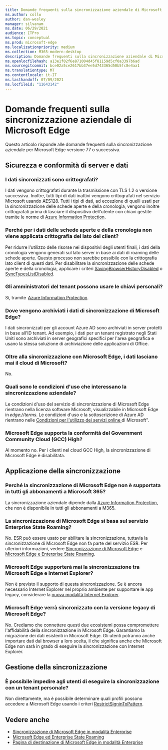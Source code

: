 ```yaml
---
title: Domande frequenti sulla sincronizzazione aziendale di Microsoft Edge
ms.author: collw
author: dan-wesley
manager: silvanam
ms.date: 06/29/2021
audience: ITPro
ms.topic: conceptual
ms.prod: microsoft-edge
ms.localizationpriority: medium
ms.collection: M365-modern-desktop
description: Domande frequenti sulla sincronizzazione aziendale di Microsoft Edge.
ms.openlocfilehash: a13e1f02f6e871004d45f81159d5cf0a3397b6ad
ms.sourcegitcommit: bce02a5ce2617bb37ee5d743365d50b5fc8e4aa1
ms.translationtype: MT
ms.contentlocale: it-IT
ms.lasthandoff: 07/09/2021
ms.locfileid: "11643142"
---
```

# <a name="microsoft-edge-enterprise-sync-faq"></a>Domande frequenti sulla sincronizzazione aziendale di Microsoft Edge

Questo articolo risponde alle domande frequenti sulla sincronizzazione aziendale per Microsoft Edge versione 77 o successiva.

## <a name="security-and-serverdata-compliance"></a>Sicurezza e conformità di server e dati

### <a name="is-the-synced-data-encrypted"></a>I dati sincronizzati sono crittografati?

I dati vengono crittografati durante la trasmissione con TLS 1.2 o versione successiva. Inoltre, tutti tipi di dati inattivi vengono crittografati nel servizio Microsoft usando AES128. Tutti i tipi di dati, ad eccezione di quelli usati per la sincronizzazione delle schede aperte e della cronologia, vengono inoltre crittografati prima di lasciare il dispositivo dell'utente con chiavi gestite tramite le norme di [Azure Information Protection](./microsoft-edge-policies.md#restrictsignintopattern).

### <a name="why-dont-open-tab-and-history-data-have-more-client-side-encryption"></a>Perché per i dati delle schede aperte e della cronologia non viene applicata crittografia del lato del client?

Per ridurre l'utilizzo delle risorse nei dispositivi degli utenti finali, i dati della cronologia vengono generati sul lato server in base ai dati di roaming delle schede aperte. Questo processo non sarebbe possibile con la crittografia lato client di questi dati. Per disabilitare la sincronizzazione delle schede aperte e della cronologia, applicare i criteri [SavingBrowserHistoryDisabled](./microsoft-edge-policies.md#savingbrowserhistorydisabled) o [SyncTypesListDisabled](./microsoft-edge-policies.md#synctypeslistdisabled).

### <a name="can-tenant-admins-bring-their-own-key"></a>Gli amministratori del tenant possono usare le chiavi personali?

Sì, tramite  [Azure Information Protection](https://azure.microsoft.com/services/information-protection/).

### <a name="where-is-microsoft-edge-sync-data-stored"></a>Dove vengono archiviati i dati di sincronizzazione di Microsoft Edge?

I dati sincronizzati per gli account Azure AD sono archiviati in server protetti in base all'ID tenant. Ad esempio, i dati per un tenant registrato negli Stati Uniti sono archiviati in server geografici specifici per l'area geografica e usano la stessa soluzione di archiviazione delle applicazioni di Office.

### <a name="does-the-data-ever-leave-microsofts-cloud-aside-from-syncing-to-microsoft-edge"></a>Oltre alla sincronizzazione con Microsoft Edge, i dati lasciano mai il cloud di Microsoft?

No.

### <a name="what-terms-of-service-does-enterprise-sync-fall-under"></a>Quali sono le condizioni d'uso che interessano la sincronizzazione aziendale?

Le condizioni d'uso del servizio di sincronizzazione di Microsoft Edge rientrano nella licenza software Microsoft, visualizzabile in Microsoft Edge in *edge://terms*. Le condizioni d'uso e la sottoscrizione di Azure AD rientrano nelle [Condizioni per l'utilizzo dei servizi online ](https://www.microsoft.com/licensing/product-licensing/products)di Microsoft".

### <a name="does-microsoft-edge-support-government-community-cloud-gcc-high-compliance"></a>Microsoft Edge supporta la conformità del Government Community Cloud (GCC) High?

Al momento no. Per i clienti nel cloud GCC High, la sincronizzazione di Microsoft Edge è disabilitata.

## <a name="applying-sync"></a>Applicazione della sincronizzazione

### <a name="why-isnt-microsoft-edge-sync-supported-in-all-m365-subscriptions"></a>Perché la sincronizzazione di Microsoft Edge non è supportata in tutti gli abbonamenti a Microsoft 365?

La sincronizzazione aziendale dipende dalla [Azure Information Protection](https://azure.microsoft.com/services/information-protection/), che non è disponibile in tutti gli abbonamenti a M365.

### <a name="is-microsoft-edge-sync-based-on-enterprise-state-roaming"></a>La sincronizzazione di Microsoft Edge si basa sul servizio Enterprise State Roaming?

No. ESR può essere usato per abilitare la sincronizzazione, tuttavia la sincronizzazione di Microsoft Edge non fa parte del servizio ESR. Per ulteriori informazioni, vedere [Sincronizzazione di Microsoft Edge](/DeployEdge/microsoft-edge-enterprise-sync) e [Microsoft Edge e Enterprise State Roaming](/DeployEdge/microsoft-edge-enterprise-state-roaming).

### <a name="will-microsoft-edge-ever-support-syncing-between-microsoft-edge-and-ie"></a>Microsoft Edge supporterà mai la sincronizzazione tra Microsoft Edge e Internet Explorer?

Non è previsto il supporto di questa sincronizzazione. Se è ancora necessario Internet Explorer nel proprio ambiente per supportare le app legacy, considerare la [nuova modalità Internet Explorer](./edge-ie-mode.md).

### <a name="will-microsoft-edge-sync-with-microsoft-edge-legacy"></a>Microsoft Edge verrà sincronizzato con la versione legacy di Microsoft Edge?

No. Crediamo che connettere questi due ecosistemi possa compromettere l'affidabilità della sincronizzazione in Microsoft Edge. Garantiamo la migrazione dei dati esistenti in Microsoft Edge. Gli utenti potranno anche importare dati dal browser a loro scelta, il che significa anche che Microsoft Edge non sarà in grado di eseguire la sincronizzazione con Internet Explorer.

## <a name="managing-sync"></a>Gestione della sincronizzazione

### <a name="is-it-possible-to-stop-my-users-from-syncing-with-a-personal-tenant"></a>È possibile impedire agli utenti di eseguire la sincronizzazione con un tenant personale?

Non direttamente, ma è possibile determinare quali profili possono accedere a Microsoft Edge usando i criteri [RestrictSigninToPattern](./microsoft-edge-policies.md#restrictsignintopattern).

## <a name="see-also"></a>Vedere anche

- [Sincronizzazione di Microsoft Edge in modalità Enterprise](microsoft-edge-enterprise-sync.md)
- [Microsoft Edge ed Enterprise State Roaming](microsoft-edge-enterprise-state-roaming.md)
- [Pagina di destinazione di Microsoft Edge in modalità Enterprise](https://aka.ms/EdgeEnterprise)